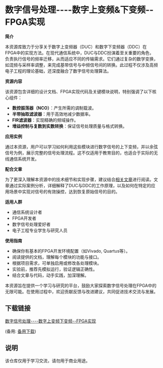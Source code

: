 # 数字信号处理----数字上变频&下变频--FPGA实现

**简介**

本资源库致力于分享关于数字上变频器（DUC）和数字下变频器（DDC）在FPGA中的实现方法。在现代通信系统中，DUC与DDC扮演着至关重要的角色，负责执行信号的频率迁移，从而适应不同的传输需求。它们通过复杂的数学变换，如混频与采样率调整，来完成基带信号与中频信号间的转换。此过程不仅涉及高频电子工程的理论基础，还深度融合了数字信号处理算法。

**资源内容**

该资源包含详细的设计文档、FPGA实现代码及关键模块说明，特别强调了以下核心组件：
- **数控振荡器（NCO）**：产生所需的调制载波。
- **半带抽取滤波器**：用于高效地减少数据率。
- **FIR滤波器**：实现精确的频域操作。
- **增益控制与复数到实数转换**：保证信号处理质量与格式转换。

**应用实例**

通过本资源，用户可以学习如何利用这些模块进行数字信号的上下变频，并以余弦信号为例，展示完整的信号处理流程。这不仅适用于教育目的，也适合于实际的无线通信系统开发。

**配合文章**

为了更深入理解本资源中的技术细节和实现步骤，建议结合[相关文章](https://blog.csdn.net/Born_toward/article/details/123221134?spm=1001.2014.3001.5502)进行阅读。文章通过实际案例分析，详细解释了DUC与DDC的工作原理，以及如何在特定的应用场景中实现对信号的有效操控，达到恢复原始信号的目的。

**适用人群**

- 通信系统设计者
- FPGA开发者
- 数字信号处理爱好者
- 电子工程专业学生与研究人员

**使用指南**

- 确保你有基本的FPGA开发环境配置（如Vivado, Quartus等）。
- 阅读提供的文档，理解每个模块的功能与接口。
- 根据项目需求，可单独启用或修改各处理模块。
- 实验前，推荐先模拟运行，验证逻辑正确性。
- 结合文章与代码，动手实践，加深理解。

本资源旨在提供一个学习与研究的平台，鼓励大家探索数字信号处理在FPGA中的无限可能。在使用过程中，欢迎贡献反馈与改进建议，共同促进技术交流与发展。

## 下载链接
[数字信号处理----数字上变频下变频--FPGA实现](https://pan.quark.cn/s/b67bd604f72b) 

(备用: [备用下载](https://pan.baidu.com/s/1_BUNYEixc3HLUa3AIo4tYg?pwd=1234))

## 说明

该仓库仅用于学习交流，请勿用于商业用途。
